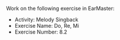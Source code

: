 Work on the following exercise in EarMaster:
- Activity: Melody Singback
- Exercise Name: Do, Re, Mi
- Exercise Number: 8.2
